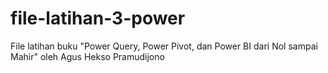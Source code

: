 # file-latihan-3-power
File latihan buku "Power Query, Power Pivot, dan Power BI dari Nol sampai Mahir" oleh Agus Hekso Pramudijono
